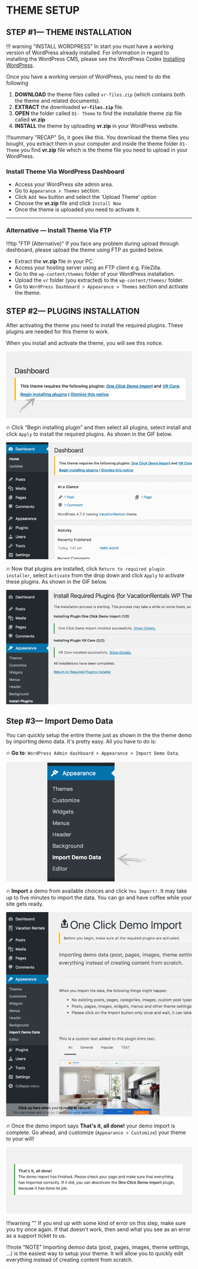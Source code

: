 # THEME SETUP

## STEP #1— THEME INSTALLATION

!!! warning "INSTALL WORDPRESS"
    In start you must have a working version of WordPress already installed. For information in regard to installing the WordPress CMS, please see the WordPress Codex [Installing WordPress](http://codex.wordpress.org/Installing_WordPress).

Once you have a working version of WordPress, you need to do the following

1. **DOWNLOAD** the theme files called `vr-files.zip` (which contains both the theme and related documents).
2. **EXTRACT** the downloaded **`vr-files.zip`** file.
3. **OPEN** the folder called `01- Theme` to find the installable theme zip file called **vr.zip**
4. **INSTALL** the theme by uploading **vr.zip** in your WordPress website.

!!!summary "RECAP" 
    So, it goes like this. You download the theme files you bought, you extract them in your computer and inside the theme folder `01- Theme` you find **vr.zip** file which is the theme file you need to upload in your WordPress.

### Install Theme Via WordPress Dashboard

- Access your WordPress site admin area. 
- Go to `Appearance > Themes` section.
- Click `Add New` button and select the ‘Upload Theme’ option
- Choose the **vr.zip** file and click `Install Now`
- Once the theme is uploaded you need to activate it.

---

### Alternative — Install Theme Via FTP

!!!tip "FTP (Alternative)"
    If you face any problem during upload through dashboard, please upload the theme using FTP as guided below.

- Extract the **vr.zip** file in your PC.
- Access your hosting server using an FTP client e.g. FileZilla.
- Go to the `wp-content/themes` folder of your WordPress installation.
- Upload the `vr` folder (you extracted) to the `wp-content/themes/` folder.
- Go to `WordPress Dashboard > Appearance > Themes` section and activate the theme.

## STEP #2— PLUGINS INSTALLATION

After activating the theme you need to install the required plugins. These plugins are needed for this theme to work. 

When you install and activate the theme, you will see this notice. 

![img](img/vr-51.jpg)

:fire: Click “Begin installing plugin” and then select all plugins, select install and click `Apply` to install the required plugins. As shown in the GIF below.

![img](img/vr-52.gif)

:fire: Now that plugins are installed, click `Return to required plugin installer`, select `Activate` from the drop down and click `Apply` to activate these plugins. As shown in the GIF below.

![img](img/vr-53.gif)


## Step #3— Import Demo Data

You can quickly setup the entire theme just as shown in the the theme demo by importing demo data. It's pretty easy. All you have to do is:

:fire: **Go to**: `WordPress Admin dashboard > Appearance > Import Demo Data`.

![img](img/vr-54.jpg)

:fire: **Import** a demo from available choices and click `Yes Import!`. It may take up to five minutes to import the data. You can go and have coffee while your site gets ready. 

![img](img/vr-55.gif)

:fire: Once the demo import says **That's it, all done!** your demo import is complete. Go ahead, and customize (`Appearance > Customize`) your theme to your will!

![img](img/vr-56.jpg)

!!!warning ""
    If you end up with some kind of error on this step, make sure you try once again. If that doesn't work, then send what you see as an error as a support ticket to us.

!!!note "NOTE"
    Importing demoo data (post, pages, images, theme settings, ...) is the easiest way to setup your theme.  It will allow you to quickly edit everything instead of creating content from scratch.




